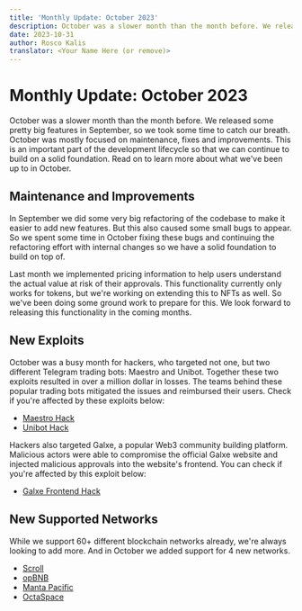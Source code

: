 ```yaml
---
title: 'Monthly Update: October 2023'
description: October was a slower month than the month before. We released some pretty big features in September, so we took some time to catch our breath. October was mostly focused on maintenance, fixes and improvements.
date: 2023-10-31
author: Rosco Kalis
translator: <Your Name Here (or remove)>
---
```


# Monthly Update: October 2023

October was a slower month than the month before. We released some pretty big features in September, so we took some time to catch our breath. October was mostly focused on maintenance, fixes and improvements. This is an important part of the development lifecycle so that we can continue to build on a solid foundation. Read on to learn more about what we've been up to in October.

## Maintenance and Improvements

In September we did some very big refactoring of the codebase to make it easier to add new features. But this also caused some small bugs to appear. So we spent some time in October fixing these bugs and continuing the refactoring effort with internal changes so we have a solid foundation to build on top of.

Last month we implemented pricing information to help users understand the actual value at risk of their approvals. This functionality currently only works for tokens, but we're working on extending this to NFTs as well. So we've been doing some ground work to prepare for this. We look forward to releasing this functionality in the coming months.

## New Exploits

October was a busy month for hackers, who targeted not one, but two different Telegram trading bots: Maestro and Unibot. Together these two exploits resulted in over a million dollar in losses. The teams behind these popular trading bots mitigated the issues and reimbursed their users. Check if you're affected by these exploits below:

- [Maestro Hack](/exploits/maestro)
- [Unibot Hack](/exploits/unibot)

Hackers also targeted Galxe, a popular Web3 community building platform. Malicious actors were able to compromise the official Galxe website and injected malicious approvals into the website's frontend. You can check if you're affected by this exploit below:

- [Galxe Frontend Hack](/exploits/galxe)

## New Supported Networks

While we support 60+ different blockchain networks already, we're always looking to add more. And in October we added support for 4 new networks.

- [Scroll](/token-approval-checker/scroll)
- [opBNB](/token-approval-checker/opbnb)
- [Manta Pacific](/token-approval-checker/manta-pacific)
- [OctaSpace](/token-approval-checker/octaspace)
